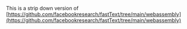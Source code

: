 This is a strip down version of [https://github.com/facebookresearch/fastText/tree/main/webassembly](https://github.com/facebookresearch/fastText/tree/main/webassembly)